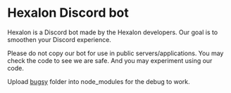 # Hexalon Discord bot
Hexalon is a Discord bot made by the Hexalon developers. Our goal is to smoothen your Discord experience.

Please do not copy our bot for use in public servers/applications. You may check the code to see we are safe. And you may experiment using our code.

Upload [bugsy](https://github.com/hexalon-discord/bugsy) folder into node_modules for the debug to work.